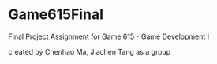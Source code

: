# Game615Final

Final Project Assignment for Game 615 - Game Development I

created by Chenhao Ma, Jiachen Tang as a group
